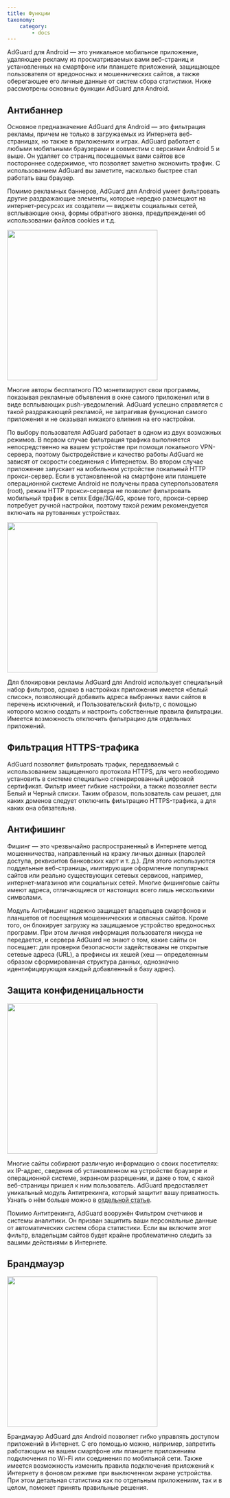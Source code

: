 ```yaml
---
title: Функции
taxonomy:
    category:
        - docs
---
```


AdGuard для Android — это уникальное мобильное приложение, удаляющее рекламу из просматриваемых вами веб-страниц и установленных на смартфоне или планшете приложений, защищающее пользователя от вредоносных и мошеннических сайтов, а также оберегающее его личные данные от систем сбора статистики. Ниже рассмотрены основные функции AdGuard для Android.

## Антибаннер

Основное предназначение AdGuard для Android — это фильтрация рекламы, причем не только в загружаемых из Интернета веб-страницах, но также в приложениях и играх. AdGuard работает с любыми мобильными браузерами и совместим с версиями Android 5 и выше. Он удаляет со страниц посещаемых вами сайтов все постороннее содержимое, что позволяет заметно экономить трафик. С использованием AdGuard вы заметите, насколько быстрее стал работать ваш браузер.

Помимо рекламных баннеров, AdGuard для Android умеет фильтровать другие раздражающие элементы, которые нередко размещают на интернет-ресурсах их создатели — виджеты социальных сетей, всплывающие окна, формы обратного звонка, предупреждения об использовании файлов cookies и т.д.

<img src="https://cdn.adguard.com/public/Adguard/kb/ru/Android/home_protection_enable_light_ru.jpg" width="350">

Многие авторы бесплатного ПО монетизируют свои программы, показывая рекламные объявления в окне самого приложения или в виде всплывающих push-уведомлений. AdGuard успешно справляется с такой раздражающей рекламой, не затрагивая функционал самого приложения и не оказывая никакого влияния на его настройки.

По выбору пользователя AdGuard работает в одном из двух возможных режимов. В первом случае фильтрация трафика выполняется непосредственно на вашем устройстве при помощи локального VPN-сервера, поэтому быстродействие и качество работы AdGuard не зависят от скорости соединения с Интернетом. Во втором случае приложение запускает на мобильном устройстве локальный HTTP прокси-сервер. Если в установленной на смартфоне или планшете операционной системе Android не получены права суперпользователя (root), режим HTTP прокси-сервера не позволит фильтровать мобильный трафик в сетях Edge/3G/4G, кроме того, прокси-сервер потребует ручной настройки, поэтому такой режим рекомендуется включать на рутованных устройствах. 

<img src="https://cdn.adguard.com/public/Adguard/kb/ru/Android/filter_groups_ru.jpg" width="350">

Для блокировки рекламы AdGuard для Android использует специальный набор фильтров, однако в настройках приложения имеется «белый список», позволяющий добавить адреса выбранных вами сайтов в перечень исключений, и Пользовательский фильтр, с помощью которого можно создать и настроить собственные правила фильтрации. Имеется возможность отключить фильтрацию для отдельных приложений.

## Фильтрация HTTPS-трафика

AdGuard позволяет фильтровать трафик, передаваемый с использованием защищенного протокола HTTPS, для чего необходимо установить в системе специально сгенерированный цифровой сертификат. Фильтр имеет гибкие настройки, а также позволяет вести Белый и Черный списки. Таким образом, пользователь сам решает, для каких доменов следует отключить фильтрацию HTTPS-трафика, а для каких она обязательна.

## Антифишинг

Фишинг — это чрезвычайно распространенный в Интернете метод мошенничества, направленный на кражу личных данных (паролей доступа, реквизитов банковских карт и т. д.). Для этого используются поддельные веб-страницы, имитирующие оформление популярных сайтов или реально существующих сетевых сервисов, например, интернет-магазинов или социальных сетей. Многие фишинговые сайты имеют адреса, отличающиеся от настоящих всего лишь несколькими символами.

Модуль Антифишинг надежно защищает владельцев смартфонов и планшетов от посещения мошеннических и опасных сайтов. Кроме того, он блокирует загрузку на защищаемое устройство вредоносных программ. При этом личная информация пользователя никуда не передается, и сервера AdGuard не знают о том, какие сайты он посещает: для проверки безопасности задействованы не открытые сетевые адреса (URL), а префиксы их хешей (хеш — определенным образом сформированная структура данных, однозначно идентифицирующая каждый добавленный в базу адрес).

## Защита конфиденицальности

<img src="https://cdn.adguard.com/public/Adguard/kb/ru/Android/stealth_mode_enable_1_ru.jpg" width="350">

Многие сайты собирают различную информацию о своих посетителях: их IP-адрес, сведения об установленном на устройстве браузере и операционной системе, экранном разрешении, и даже о том, с какой веб-страницы пришел к ним пользователь. AdGuard предоставляет уникальный модуль Антитрекинга, который защитит вашу приватность. Узнать о нём больше можно в [отдельной статье](https://kb.adguard.com/ru/android/features/stealth-mode).

Помимо Антитрекинга, AdGuard вооружён Фильтром счетчиков и системы аналитики. Он призван защитить ваши персональные данные от автоматических систем сбора статистики. Если вы включите этот фильтр, владельцам сайтов будет крайне проблематично следить за вашими действиями в Интернете.

## Брандмауэр

<img src="https://cdn.adguard.com/public/Adguard/kb/ru/Android/chart_app_chrome_ru.jpg" width="350">

Брандмауэр AdGuard для Android позволяет гибко управлять доступом приложений в Интернет. С его помощью можно, например, запретить работающим на вашем смартфоне или планшете приложениям подключения по Wi-Fi или соединения по мобильной сети. Также имеется возможность изменить правила подключения приложений к Интернету в фоновом режиме при выключенном экране устройства. При этом детальная статистика как по отдельным приложениям, так и в целом, поможет принять правильные решения.